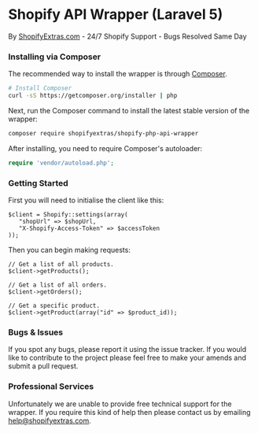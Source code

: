 # Shopify API Wrapper (Laravel 5)
By [ShopifyExtras.com](http://www.shopifyextras.com) - 24/7 Shopify Support - Bugs Resolved Same Day

### Installing via Composer
The recommended way to install the wrapper is through
[Composer](http://getcomposer.org).

```bash
# Install Composer
curl -sS https://getcomposer.org/installer | php
```

Next, run the Composer command to install the latest stable version of the wrapper:

```bash
composer require shopifyextras/shopify-php-api-wrapper
```
After installing, you need to require Composer's autoloader:

```php
require 'vendor/autoload.php';
```

### Getting Started

First you will need to initialise the client like this:

```
$client = Shopify::settings(array(
   "shopUrl" => $shopUrl,
   "X-Shopify-Access-Token" => $accessToken
));
```

Then you can begin making requests:
```
// Get a list of all products.
$client->getProducts();

// Get a list of all orders.
$client->getOrders();

// Get a specific product.
$client->getProduct(array("id" => $product_id));
```

### Bugs & Issues
If you spot any bugs, please report it using the issue tracker. If you would like to contribute to the project please feel free to make your amends and submit a pull request.

### Professional Services
Unfortunately we are unable to provide free technical support for the wrapper. If you require this kind of help then please contact us by emailing [help@shopifyextras.com](mailto:help@shopifyextras.com).
